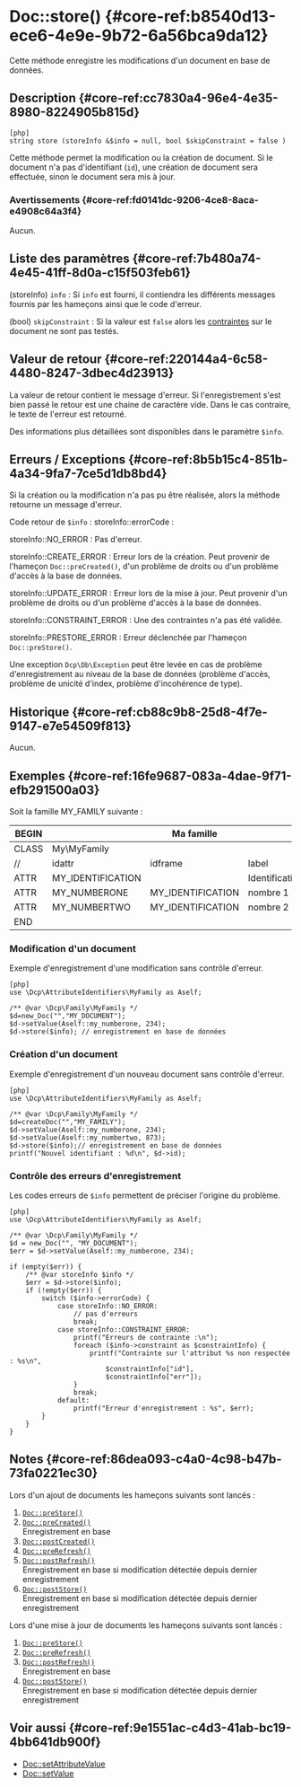 # Doc::store() {#core-ref:b8540d13-ece6-4e9e-9b72-6a56bca9da12}

<div class="short-description">
Cette méthode enregistre les modifications d'un document en base de données.
</div>



## Description {#core-ref:cc7830a4-96e4-4e35-8980-8224905b815d}

    [php]
    string store (storeInfo &$info = null, bool $skipConstraint = false )

Cette méthode permet la modification ou la création de document. Si le document
n'a pas d'identifiant (`id`), une création de document sera effectuée, sinon le
document sera mis à jour.

### Avertissements {#core-ref:fd0141dc-9206-4ce8-8aca-e4908c64a3f4}

Aucun.

## Liste des paramètres {#core-ref:7b480a74-4e45-41ff-8d0a-c15f503feb61}

(storeInfo) `info`
:   Si `info` est fourni, il contiendra les différents messages fournis par les
    hameçons ainsi que le code d'erreur.

(bool) `skipConstraint`
:   Si la valeur est `false` alors les [contraintes][contraintes] sur le 
    document ne sont pas testés.


## Valeur de retour {#core-ref:220144a4-6c58-4480-8247-3dbec4d23913}

La valeur de retour contient le message d'erreur.
Si l'enregistrement s'est bien passé le retour est une chaine de caractère vide.
Dans le cas contraire, le texte de l'erreur est retourné.

Des informations plus détaillées sont disponibles dans le paramètre `$info`.

## Erreurs / Exceptions {#core-ref:8b5b15c4-851b-4a34-9fa7-7ce5d1db8bd4}

Si la création ou la modification n'a pas pu être réalisée, alors la méthode
retourne un message d'erreur.

Code retour de `$info` : storeInfo::errorCode :

storeInfo::NO_ERROR
:   Pas d'erreur.

storeInfo::CREATE_ERROR
:   Erreur lors de la création. Peut provenir de l'hameçon 
    `Doc::preCreated()`, d'un problème de droits ou d'un problème d'accès à
    la base de données.

storeInfo::UPDATE_ERROR
:   Erreur lors de la mise à jour.  Peut provenir d'un problème de droits 
    ou d'un problème d'accès à la base de données.

storeInfo::CONSTRAINT_ERROR
:   Une des contraintes n'a pas été validée.

storeInfo::PRESTORE_ERROR
:   Erreur déclenchée par l'hameçon `Doc::preStore()`.

Une exception `Dcp\Db\Exception` peut être levée en cas de problème
d'enregistrement au niveau de la base de données (problème d'accès, problème de
unicité d'index, problème d'incohérence de type).

## Historique {#core-ref:cb88c9b8-25d8-4f7e-9147-e7e54509f813}

Aucun.

## Exemples {#core-ref:16fe9687-083a-4dae-9f71-efb291500a03}

Soit la famille MY_FAMILY suivante :


| BEGIN |                   |     Ma famille    |                |     | MYFAMILY |       |     |     |
| ----- | ----------------- | ----------------- | -------------- | --- | -------- | ----- | --- | --- |
| CLASS | My\MyFamily       |                   |                |     |          |       |     |     |
| //    | idattr            | idframe           | label          | T   | A        | type  | ord | vis |
| ATTR  | MY_IDENTIFICATION |                   | Identification | N   | N        | frame | 10  | W   |
| ATTR  | MY_NUMBERONE      | MY_IDENTIFICATION | nombre 1       | Y   | N        | int   | 20  | W   |
| ATTR  | MY_NUMBERTWO      | MY_IDENTIFICATION | nombre 2       | N   | N        | int   | 30  | W   |
| END   |                   |                   |                |     |          |       |     |     |


### Modification d'un document 

Exemple d'enregistrement d'une modification sans contrôle d'erreur.

    [php]
    use \Dcp\AttributeIdentifiers\MyFamily as Aself;
    
    /** @var \Dcp\Family\MyFamily */
    $d=new_Doc("","MY_DOCUMENT");
    $d->setValue(Aself::my_numberone, 234);
    $d->store($info); // enregistrement en base de données


### Création d'un document 

Exemple d'enregistrement d'un nouveau document sans contrôle d'erreur.

    [php]
    use \Dcp\AttributeIdentifiers\MyFamily as Aself;
    
    /** @var \Dcp\Family\MyFamily */
    $d=createDoc("","MY_FAMILY");
    $d->setValue(Aself::my_numberone, 234);
    $d->setValue(Aself::my_numbertwo, 873);
    $d->store($info);// enregistrement en base de données
    printf("Nouvel identifiant : %d\n", $d->id);

### Contrôle des erreurs d'enregistrement

Les codes erreurs de `$info` permettent de préciser l'origine du problème.

    [php]
    use \Dcp\AttributeIdentifiers\MyFamily as Aself;
    
    /** @var \Dcp\Family\MyFamily */
    $d = new_Doc("", "MY_DOCUMENT");
    $err = $d->setValue(Aself::my_numberone, 234);
    
    if (empty($err)) {
        /** @var storeInfo $info */
        $err = $d->store($info);
        if (!empty($err)) {
            switch ($info->errorCode) {
                case storeInfo::NO_ERROR:
                    // pas d'erreurs
                    break;
                case storeInfo::CONSTRAINT_ERROR:
                    printf("Erreurs de contrainte :\n");
                    foreach ($info->constraint as $constraintInfo) {
                        printf("Contrainte sur l'attribut %s non respectée : %s\n", 
                            $constraintInfo["id"], 
                            $constraintInfo["err"]);
                    }
                    break;
                default:
                    printf("Erreur d'enregistrement : %s", $err);
            }
        }
    }

## Notes {#core-ref:86dea093-c4a0-4c98-b47b-73fa0221ec30}

Lors d'un ajout de documents les hameçons suivants sont lancés :

1.  [`Doc::preStore()`][docprestore]
1.  [`Doc::preCreated()`][docprecreated]  
    Enregistrement en base
1.  [`Doc::postCreated()`][docpostcreated]
1.  [`Doc::preRefresh()`][docprerefresh]
1.  [`Doc::postRefresh()`][docpostrefresh]  
    Enregistrement en base si modification détectée depuis dernier enregistrement
1.  [`Doc::postStore()`][docpoststore]  
    Enregistrement en base si modification détectée depuis dernier enregistrement

Lors d'une mise à jour de documents les hameçons suivants sont lancés :


1.  [`Doc::preStore()`][docprestore]
1.  [`Doc::preRefresh()`][docprerefresh]
1.  [`Doc::postRefresh()`][docpostrefresh]  
    Enregistrement en base
1.  [`Doc::postStore()`][docpoststore]  
    Enregistrement en base si modification détectée depuis dernier enregistrement

## Voir aussi {#core-ref:9e1551ac-c4d3-41ab-bc19-4bb641db900f}

*   [Doc::setAttributeValue][docsetattrvalue]
*   [Doc::setValue][docsetvalue]

<!-- links -->
[docstore]:         #core-ref:b8540d13-ece6-4e9e-9b72-6a56bca9da12
[docpostcreated]:   #core-ref:b8f80e6b-a374-4bf4-bc76-47290cd69c45 "Hameçon Doc::postCreated()"
[docpoststore]:     #core-ref:99520a31-0aef-4bc6-b20a-114737059d17 "Hameçon Doc::postStore()"
[docprestore]:      #core-ref:3517da95-82fe-4adb-8bc4-ef49ca55edb0 "Hameçon Doc::preStore()"
[docprecreated]:    #core-ref:e85aa9d4-5e62-4a60-9d1c-f60433301747 "Hameçon Doc::preCreated()"
[docprerefresh]:    #core-ref:580d6be1-6b6a-439b-abd7-34b26cfaf2e5 "Hameçon Doc::preRefresh()"
[docpostrefresh]:   #core-ref:9352c534-3691-41e3-b293-599db8e9a4fd "Hameçon Doc::postRefresh()"
[contraintes]:      #core-ref:7b41906b-f199-41a4-94df-33b9ad34153b
[docaddrevision]:   #core-ref:882e3730-0483-4dbc-9b9d-0d0b5cc31d38
[docsetvalue]:      #core-ref:febc397f-e629-4d47-955d-27cab8f4ed2f
[docsetattrvalue]:  #core-ref:1e766800-b2e1-462b-9793-b0261ede8677